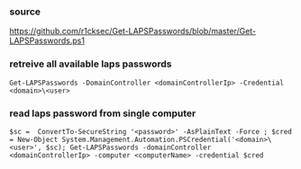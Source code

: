 ### source
https://github.com/r1cksec/Get-LAPSPasswords/blob/master/Get-LAPSPasswords.ps1  

### retreive all available laps passwords
```
Get-LAPSPasswords -DomainController <domainControllerIp> -Credential <domain>\<user> 
```

### read laps password from single computer
```
$sc =  ConvertTo-SecureString '<password>' -AsPlainText -Force ; $cred = New-Object System.Management.Automation.PSCredential('<domain>\<user>', $sc); Get-LAPSPasswords -domainController <domainControllerIp> -computer <computerName> -credential $cred
```

